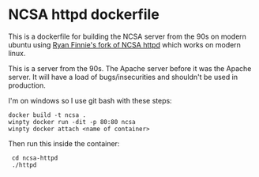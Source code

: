  # NCSA httpd dockerfile

 This is a dockerfile for building the NCSA server from the 90s on modern ubuntu using [Ryan Finnie's fork of NCSA httpd](https://github.com/rfinnie/ncsa-httpd) which works on modern linux.

 This is a server from the 90s. The Apache server before it was the Apache server. It will have a load of bugs/insecurities and shouldn't be used in production. 
 
 I'm on windows so I use git bash with these steps: 
 
 ```
 docker build -t ncsa .
 winpty docker run -dit -p 80:80 ncsa
 winpty docker attach <name of container>
 ```

 Then run this inside the container:

```
 cd ncsa-httpd
 ./httpd 
```